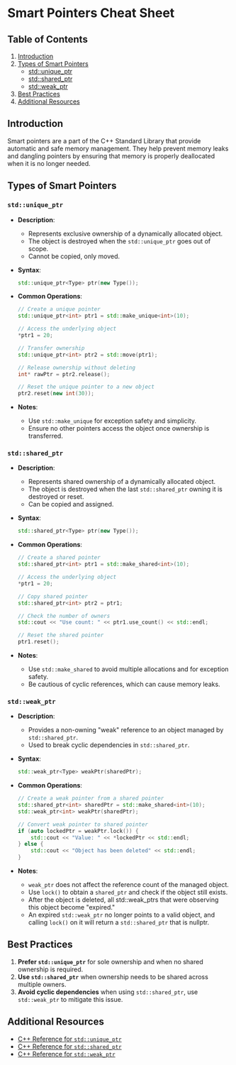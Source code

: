 # Smart Pointers Cheat Sheet

## Table of Contents

1. [Introduction](#introduction)
2. [Types of Smart Pointers](#types-of-smart-pointers)
   - [std::unique_ptr](#stdunique_ptr)
   - [std::shared_ptr](#stdshared_ptr)
   - [std::weak_ptr](#stdweak_ptr)
3. [Best Practices](#best-practices)
4. [Additional Resources](#additional-resources)

## Introduction

Smart pointers are a part of the C++ Standard Library that provide automatic and safe memory management. They help prevent memory leaks and dangling pointers by ensuring that memory is properly deallocated when it is no longer needed.

## Types of Smart Pointers

### `std::unique_ptr`

- **Description**: 
  - Represents exclusive ownership of a dynamically allocated object.
  - The object is destroyed when the `std::unique_ptr` goes out of scope.
  - Cannot be copied, only moved.

- **Syntax**:
  ```cpp
  std::unique_ptr<Type> ptr(new Type());
  ```

- **Common Operations**:
  ```cpp
  // Create a unique pointer
  std::unique_ptr<int> ptr1 = std::make_unique<int>(10);

  // Access the underlying object
  *ptr1 = 20;

  // Transfer ownership
  std::unique_ptr<int> ptr2 = std::move(ptr1);

  // Release ownership without deleting
  int* rawPtr = ptr2.release();

  // Reset the unique pointer to a new object
  ptr2.reset(new int(30));
  ```

- **Notes**:
  - Use `std::make_unique` for exception safety and simplicity.
  - Ensure no other pointers access the object once ownership is transferred.

### `std::shared_ptr`

- **Description**:
  - Represents shared ownership of a dynamically allocated object.
  - The object is destroyed when the last `std::shared_ptr` owning it is destroyed or reset.
  - Can be copied and assigned.

- **Syntax**:
  ```cpp
  std::shared_ptr<Type> ptr(new Type());
  ```

- **Common Operations**:
  ```cpp
  // Create a shared pointer
  std::shared_ptr<int> ptr1 = std::make_shared<int>(10);

  // Access the underlying object
  *ptr1 = 20;

  // Copy shared pointer
  std::shared_ptr<int> ptr2 = ptr1;

  // Check the number of owners
  std::cout << "Use count: " << ptr1.use_count() << std::endl;

  // Reset the shared pointer
  ptr1.reset();
  ```

- **Notes**:
  - Use `std::make_shared` to avoid multiple allocations and for exception safety.
  - Be cautious of cyclic references, which can cause memory leaks.

### `std::weak_ptr`

- **Description**:
  - Provides a non-owning "weak" reference to an object managed by `std::shared_ptr`.
  - Used to break cyclic dependencies in `std::shared_ptr`.

- **Syntax**:
  ```cpp
  std::weak_ptr<Type> weakPtr(sharedPtr);
  ```

- **Common Operations**:
  ```cpp
  // Create a weak pointer from a shared pointer
  std::shared_ptr<int> sharedPtr = std::make_shared<int>(10);
  std::weak_ptr<int> weakPtr(sharedPtr);

  // Convert weak pointer to shared pointer
  if (auto lockedPtr = weakPtr.lock()) {
      std::cout << "Value: " << *lockedPtr << std::endl;
  } else {
      std::cout << "Object has been deleted" << std::endl;
  }
  ```

- **Notes**:
  - `weak_ptr` does not affect the reference count of the managed object.
  - Use `lock()` to obtain a `shared_ptr` and check if the object still exists.
  - After the object is deleted, all std::weak_ptrs that were observing this object become "expired."
  - An expired `std::weak_ptr` no longer points to a valid object, and calling `lock()` on it will return a `std::shared_ptr` that is nullptr.

## Best Practices

1. **Prefer `std::unique_ptr`** for sole ownership and when no shared ownership is required.
2. **Use `std::shared_ptr`** when ownership needs to be shared across multiple owners.
3. **Avoid cyclic dependencies** when using `std::shared_ptr`, use `std::weak_ptr` to mitigate this issue.

## Additional Resources

- [C++ Reference for `std::unique_ptr`](https://en.cppreference.com/w/cpp/memory/unique_ptr)
- [C++ Reference for `std::shared_ptr`](https://en.cppreference.com/w/cpp/memory/shared_ptr)
- [C++ Reference for `std::weak_ptr`](https://en.cppreference.com/w/cpp/memory/weak_ptr)
